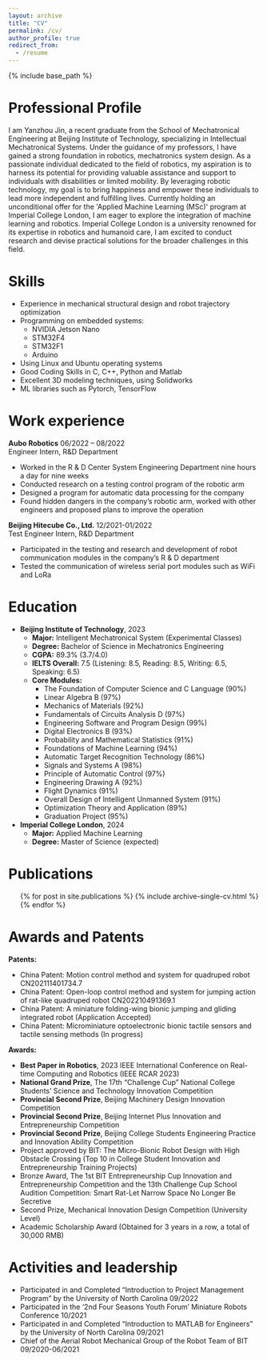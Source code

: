 ```yaml
---
layout: archive
title: "CV"
permalink: /cv/
author_profile: true
redirect_from:
  - /resume
---
```


{% include base_path %}

Professional Profile
======
I am Yanzhou Jin, a recent graduate from the School of Mechatronical Engineering at Beijing Institute of Technology, specializing in Intellectual Mechatronical Systems. Under the guidance of my professors, I have gained a strong foundation in robotics, mechatronics system design. As a passionate individual dedicated to the field of robotics, my aspiration is to harness its potential for providing valuable assistance and support to individuals with disabilities or limited mobility. By leveraging robotic technology, my goal is to bring happiness and empower these individuals to lead more independent and fulfilling lives. Currently holding an unconditional offer for the 'Applied Machine Learning (MSc)' program at Imperial College London, I am eager to explore the integration of machine learning and robotics. Imperial College London is a university renowned for its expertise in robotics and humanoid care, I am excited to conduct research and devise practical solutions for the broader challenges in this field.

Skills
======
* Experience in mechanical structural design and robot trajectory optimization
* Programming on embedded systems:
  * NVIDIA Jetson Nano
  * STM32F4
  * STM32F1
  * Arduino
* Using Linux and Ubuntu operating systems
* Good Coding Skills in C, C++, Python and Matlab
* Excellent 3D modeling techniques, using Solidworks
* ML libraries such as Pytorch, TensorFlow
  
Work experience
======
**Aubo Robotics** 06/2022 – 08/2022  
Engineer Intern, R&D Department
* Worked in the R & D Center System Engineering Department nine hours a day for nine weeks
* Conducted research on a testing control program of the robotic arm
* Designed a program for automatic data processing for the company
* Found hidden dangers in the company’s robotic arm, worked with other engineers and proposed plans to improve the operation

**Beijing Hitecube Co., Ltd.** 12/2021-01/2022  
Test Engineer Intern, R&D Department
* Participated in the testing and research and development of robot communication modules in the company’s R & D department
* Tested the communication of wireless serial port modules such as WiFi and LoRa

Education
======
* **Beijing Institute of Technology**, 2023
  * **Major:** Intelligent Mechatronical System (Experimental Classes)
  * **Degree:** Bachelor of Science in Mechatronics Engineering
  * **CGPA:** 89.3% (3.7/4.0)
  * **IELTS Overall:** 7.5 (Listening: 8.5, Reading: 8.5, Writing: 6.5, Speaking: 6.5)
  * **Core Modules:**
    * The Foundation of Computer Science and C Language (90%)
    * Linear Algebra B (97%)
    * Mechanics of Materials (92%)
    * Fundamentals of Circuits Analysis D (97%)
    * Engineering Software and Program Design (99%)
    * Digital Electronics B (93%)
    * Probability and Mathematical Statistics (91%)
    * Foundations of Machine Learning (94%)
    * Automatic Target Recognition Technology (86%)
    * Signals and Systems A (98%)
    * Principle of Automatic Control (97%)
    * Engineering Drawing A (92%)
    * Flight Dynamics (91%)
    * Overall Design of Intelligent Unmanned System (91%)
    * Optimization Theory and Application (89%)
    * Graduation Project (95%)
* **Imperial College London**, 2024
  * **Major:** Applied Machine Learning
  * **Degree:** Master of Science (expected)

Publications
======
  <ul>{% for post in site.publications %}
    {% include archive-single-cv.html %}
  {% endfor %}</ul>
  
Awards and Patents
======
**Patents:**
* China Patent: Motion control method and system for quadruped robot CN202111401734.7
* China Patent: Open-loop control method and system for jumping action of rat-like quadruped robot CN202210491369.1
* China Patent: A miniature folding-wing bionic jumping and gliding integrated robot (Application Accepted)
* China Patent: Microminiature optoelectronic bionic tactile sensors and tactile sensing methods (In progress)

**Awards:**
* **Best Paper in Robotics**, 2023 IEEE International Conference on Real-time Computing and Robotics (IEEE RCAR 2023)
* **National Grand Prize**, The 17th “Challenge Cup” National College Students’ Science and Technology Innovation Competition
* **Provincial Second Prize**, Beijing Machinery Design Innovation Competition
* **Provincial Second Prize**, Beijing Internet Plus Innovation and Entrepreneurship Competition
* **Provincial Second Prize**, Beijing College Students Engineering Practice and Innovation Ability Competition
* Project approved by BIT: The Micro-Bionic Robot Design with High Obstacle Crossing (Top 10 in College Student Innovation and Entrepreneurship Training Projects)
* Bronze Award, The 1st BIT Entrepreneurship Cup Innovation and Entrepreneurship Competition and the 13th Challenge Cup School Audition Competition: Smart Rat-Let Narrow Space No Longer Be Secretive
* Second Prize, Mechanical Innovation Design Competition (University Level)
* Academic Scholarship Award (Obtained for 3 years in a row, a total of 30,000 RMB)

Activities and leadership
======
* Participated in and Completed “Introduction to Project Management Program” by the University of North Carolina 09/2022
* Participated in the ‘2nd Four Seasons Youth Forum’ Miniature Robots Conference 10/2021
* Participated in and Completed “Introduction to MATLAB for Engineers” by the University of North Carolina 09/2021
* Chief of the Aerial Robot Mechanical Group of the Robot Team of BIT 09/2020-06/2021
